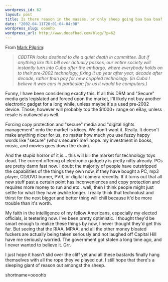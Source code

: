 ```yaml
--- 
wordpress_id: 62
layout: post
title: Is there reason in the masses, or only sheep going baa baa baa?
date: "2002-04-11T20:01:04-04:00"
wordpress_slug: oooohb
wordpress_url: http://www.decafbad.com/blog/?p=62
---
```

<p>From <a href="http://diveintomark.org/archives/2002/04/11.html#cbdtpa_we_hardly_knew_ye">Mark Pilgrim</a>:<blockquote><i>CBDTPA looks destined to die a quiet death in committee. But if anything like this bill ever actually passes, our entire society will instantly turn into Cuba after the embargo, where everybody holds on to their pre-2002 technology, fixing it up year after year, decade after decade, rather than pay for new crippled technology. (In Cuba I believe it was cars in particular; for us it would be computers.)</i></blockquote>Funny, I have been considering exactly this.  If all this DRM and "Secure" media gets legislated and forced upon the market, I'll likely not buy another electronic gadget for a long while, unless maybe it's a used pre-2002 device.  Those, however will probably top the $1000+ range on eBay, unless resale is outlawed as well.</p>
<p>Forcing copy protection and "secure" media and "digital rights management" onto the market is idiocy.  We don't want it.  Really.  It doesn't make anything nicer for us, no matter how much you use fuzzy happy words like "secure" (who's secure? me? nope. my investment in books, music, and movies goes down the drain).</p>
<p>And the stupid horror of it is... this will kill the market for technology toys dead.  The current offering of electronic gadgetry is pretty nifty already.  PCs are pretty damn fast now.  I doubt the majority of people have outstripped the capabilities of the things they own now, if they have bought a PC, mp3 player, CD/DVD burner, PVR, or digital camera recently.  If it turns out that all new stuff past a certain point has inconveniences and copy protection and requires more money to run and etc..  well, then I think people might just settle for what they have awhile longer.  I really think that technolust and thirst for the next bigger and better thing will chill because it'd be more trouble than it's worth.</p>
<p>My faith in the intelligence of my fellow Americans, especially my elected officials, is teetering now.  I've been pretty optimistic.  I thought they'd be smart enough to realize these things by now, I never thought they'd get this far.  But seeing that the RIAA, MPAA, and all the other money bloated fuckers are actually being taken seriously and not laughed off Capital Hill have me seriously worried.  The government got stolen a long time ago, and I never wanted to believe it.  Grr.</p>
<p>I just hope it hasn't slid over the cliff yet and all these bastards finally hang themselves with all the rope they've played out.  I still hope that there's a sleeping giant of reason out amongst the sheep.</p>
<!--more-->
shortname=oooohb
